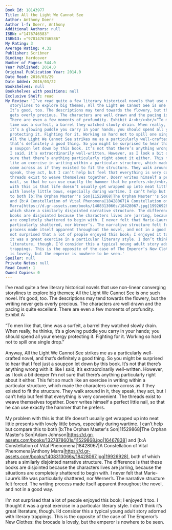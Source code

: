 ```yaml
---
Book Id: 18143977
Title: All the Light We Cannot See
Author: Anthony Doerr
Author l-f: Doerr, Anthony
Additional Authors: null
ISBN: ="1476746583"
ISBN13: ="9781476746586"
My Rating: 3
Average Rating: 4.31
Publisher: Scribner
Binding: Hardcover
Number of Pages: 544.0
Year Published: 2014.0
Original Publication Year: 2014.0
Date Read: 2016/03/29
Date Added: 2016/03/22
Bookshelves: null
Bookshelves with positions: null
Exclusive Shelf: read
My Review: 'I’ve read quite a few literary historical novels that use non-linear converging
  storylines to explore big themes; All the Light We Cannot See is one such novel.
  It’s good, too. The descriptions may tend towards the flowery, but the writing never
  gets overly precious. The characters are well drawn and the pacing is quite excellent.
  There are even a few moments of profundity. Exhibit A:<br/><br/>“To men like that,
  time was a surfeit, a barrel they watched slowly drain. When really, he thinks,
  it’s a glowing puddle you carry in your hands; you should spend all your energy
  protecting it. Fighting for it. Working so hard not to spill one single drop.”<br/><br/>Anyway,
  All the Light We Cannot See strikes me as a particularly well-crafted novel, and
  that’s definitely a good thing. So you might be surprised to hear that I feel just
  a soupçon let down by this book. It’s not that there’s anything wrong with it: like
  I said, it’s extraordinarily well-written. However, as I look a bit deeper I’m not
  sure that there’s anything particularly right about it either. This felt so much
  like an exercise in writing within a particular structure, which made the characters
  come across as if they existed to fit the structure. They walk around in it, they
  speak, they act, but I can’t help but feel that everything is very convenient. The
  threads exist to weave themselves together. Doerr writes himself a perfect little
  nail, so that he can use exactly the hammer that he prefers.<br/><br/>My problem
  with this is that life doesn’t usually get wrapped up into neat little presents
  with lovely little bows, especially during wartime. I can’t help but compare this
  to both [b:The Orphan Master''s Son|11529868|The Orphan Master''s Son|Adam Johnson|https://d.gr-assets.com/books/1327878601s/11529868.jpg|16467838]
  and [b:A Constellation of Vital Phenomena|18428067|A Constellation of Vital Phenomena|Anthony
  Marra|https://d.gr-assets.com/books/1408313066s/18428067.jpg|19926928], both of
  which share a similarly disjointed narrative structure. The difference is that these
  books are disjointed because the characters lives are jarring, because the situations
  are completely shattered to begin with. I never felt that Marie-Laure’s life was
  particularly shattered, nor Werner’s. The narrative structure felt forced. The writing
  process made itself apparent throughout the novel, and not in a good way.<br/><br/>I’m
  not surprised that a lot of people enjoyed this book; I enjoyed it too. I thought
  it was a great exercise in a particular literary style. I don’t think it’s great
  literature, though. I’d consider this a typical young adult story adorned with literary
  trappings. This is the opposite of the case of The Emperor’s New Clothes: the brocade
  is lovely, but the emperor is nowhere to be seen.'
Spoiler: null
Private Notes: null
Read Count: 1
Owned Copies: 0
---
```


I’ve read quite a few literary historical novels that use non-linear converging storylines to explore big themes; All the Light We Cannot See is one such novel. It’s good, too. The descriptions may tend towards the flowery, but the writing never gets overly precious. The characters are well drawn and the pacing is quite excellent. There are even a few moments of profundity. Exhibit A:<br/><br/>“To men like that, time was a surfeit, a barrel they watched slowly drain. When really, he thinks, it’s a glowing puddle you carry in your hands; you should spend all your energy protecting it. Fighting for it. Working so hard not to spill one single drop.”<br/><br/>Anyway, All the Light We Cannot See strikes me as a particularly well-crafted novel, and that’s definitely a good thing. So you might be surprised to hear that I feel just a soupçon let down by this book. It’s not that there’s anything wrong with it: like I said, it’s extraordinarily well-written. However, as I look a bit deeper I’m not sure that there’s anything particularly right about it either. This felt so much like an exercise in writing within a particular structure, which made the characters come across as if they existed to fit the structure. They walk around in it, they speak, they act, but I can’t help but feel that everything is very convenient. The threads exist to weave themselves together. Doerr writes himself a perfect little nail, so that he can use exactly the hammer that he prefers.<br/><br/>My problem with this is that life doesn’t usually get wrapped up into neat little presents with lovely little bows, especially during wartime. I can’t help but compare this to both [b:The Orphan Master's Son|11529868|The Orphan Master's Son|Adam Johnson|https://d.gr-assets.com/books/1327878601s/11529868.jpg|16467838] and [b:A Constellation of Vital Phenomena|18428067|A Constellation of Vital Phenomena|Anthony Marra|https://d.gr-assets.com/books/1408313066s/18428067.jpg|19926928], both of which share a similarly disjointed narrative structure. The difference is that these books are disjointed because the characters lives are jarring, because the situations are completely shattered to begin with. I never felt that Marie-Laure’s life was particularly shattered, nor Werner’s. The narrative structure felt forced. The writing process made itself apparent throughout the novel, and not in a good way.<br/><br/>I’m not surprised that a lot of people enjoyed this book; I enjoyed it too. I thought it was a great exercise in a particular literary style. I don’t think it’s great literature, though. I’d consider this a typical young adult story adorned with literary trappings. This is the opposite of the case of The Emperor’s New Clothes: the brocade is lovely, but the emperor is nowhere to be seen.